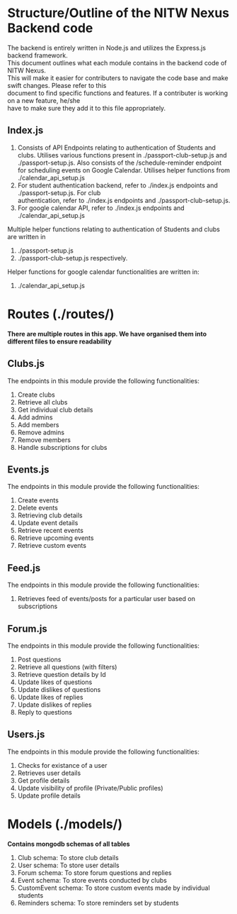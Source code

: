 # Structure/Outline of the NITW Nexus Backend code
The backend is entirely written in Node.js and utilizes the Express.js backend framework. <br>
This document outlines what each module contains in the backend code of NITW Nexus. <br>
This will make it easier for contributers to navigate the code base and make swift changes. Please refer to this <br> document to find specific functions and features. If a contributer is working on a new feature, he/she 
<br> have to make sure they add it to this file appropriately.

## Index.js
1. Consists of API Endpoints relating to authentication of Students and clubs. Utilises various
    functions present in ./passport-club-setup.js and ./passport-setup.js. Also consists of the /schedule-reminder
    endpoint for scheduling events on Google Calendar. Utilises helper functions from ./calendar_api_setup.js
2. For student authentication backend, refer to ./index.js endpoints and ./passport-setup.js. For club     
    authentication, refer to ./index.js endpoints and ./passport-club-setup.js.
3. For google calendar API, refer to ./index.js endpoints and ./calendar_api_setup.js

Multiple helper functions relating to authentication of Students and clubs are written in <br>
1. ./passport-setup.js
2. ./passport-club-setup.js
respectively. <br>

Helper functions for google calendar functionalities are written in: <br>
1. ./calendar_api_setup.js

# Routes (./routes/)
**There are multiple routes in this app. We have organised them into different files to ensure readability**

## Clubs.js
The endpoints in this module provide the following functionalities: <br>
1. Create clubs
2. Retrieve all clubs
3. Get individual club details
4. Add admins
5. Add members
6. Remove admins
7. Remove members
8. Handle subscriptions for clubs

## Events.js
The endpoints in this module provide the following functionalities: <br>
1. Create events
2. Delete events
3. Retrieving club details
4. Update event details
5. Retrieve recent events
6. Retrieve upcoming events
7. Retrieve custom events

## Feed.js
The endpoints in this module provide the following functionalities: <br>
1. Retrieves feed of events/posts for a particular user based on subscriptions

## Forum.js
The endpoints in this module provide the following functionalities: <br>
1. Post questions
2. Retrieve all questions (with filters)
3. Retrieve question details by Id
4. Update likes of questions
5. Update dislikes of questions
6. Update likes of replies
7. Update dislikes of replies
8. Reply to questions

## Users.js
The endpoints in this module provide the following functionalities: <br>
1. Checks for existance of a user
2. Retrieves user details
3. Get profile details
4. Update visibility of profile (Private/Public profiles)
5. Update profile details

# Models (./models/)
**Contains mongodb schemas of all tables**
1. Club schema: To store club details
2. User schema: To store user details
3. Forum schema: To store forum questions and replies
4. Event schema: To store events conducted by clubs
5. CustomEvent schema: To store custom events made by individual students
6. Reminders schema: To store reminders set by students